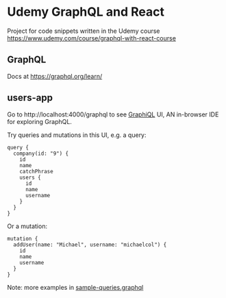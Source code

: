 # Udemy GraphQL and React

Project for code snippets written in the Udemy course https://www.udemy.com/course/graphql-with-react-course

## GraphQL

Docs at https://graphql.org/learn/

## users-app

Go to http://localhost:4000/graphql to see [GraphiQL](https://github.com/graphql/graphiql) UI, AN in-browser IDE for exploring GraphQL.

Try queries and mutations in this UI, e.g. a query:

```
query {
  company(id: "9") {
    id
    name
    catchPhrase
    users {
      id
      name
      username
    }
  }
}
```

Or a mutation:

```
mutation {
  addUser(name: "Michael", username: "michaelcol") {
    id
    name
    username
  }
}
```

Note: more examples in [sample-queries.graphql](/sample-queries.graphql)
